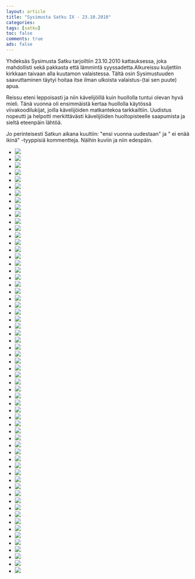 ```yaml
--- 
layout: article 
title: "Sysimusta Satku IX - 23.10.2010" 
categories: 
tags: [satku]
toc: false 
comments: true 
ads: false 
--- 
```


Yhdeksäs Sysimusta Satku tarjoiltiin 23.10.2010 kattauksessa, joka
mahdollisti sekä pakkasta että lämmintä syyssadetta.Alkureissu
kuljettiin kirkkaan taivaan alla kuutamon valaistessa. Tältä osin
Sysimustuuden saavuttaminen täytyi hoitaa itse ilman ulkoista
valaistus-(tai sen puute) apua.

Reissu eteni leppoisasti ja niin kävelijöillä kuin huollolla tuntui
olevan hyvä mieli. Tänä vuonna oli ensimmäistä kertaa huollolla käytössä
viivakoodilukijat, joilla kävelijöiden matkantekoa tarkkailtiin.
Uudistus nopeutti ja helpotti merkittävästi kävelijöiden huoltopisteelle
saapumista ja sieltä eteenpäin lähtöä.

Jo perinteisesti Satkun aikana kuultiin: "ensi vuonna uudestaan" ja " ei
enää ikinä" -tyyppisiä kommentteja. Näihin kuviin ja niin edespäin.

<div class="image-gallery">

-   [![](/Media/Default/ImageGalleries/sysimusta-satku-9/Thumbnails/20101023%20Sysimusta%20Satku%20005.jpg)](/Media/Default/ImageGalleries/sysimusta-satku-9/20101023%20Sysimusta%20Satku%20005.jpg)
-   [![](/Media/Default/ImageGalleries/sysimusta-satku-9/Thumbnails/20101023%20Sysimusta%20Satku%20006.jpg)](/Media/Default/ImageGalleries/sysimusta-satku-9/20101023%20Sysimusta%20Satku%20006.jpg)
-   [![](/Media/Default/ImageGalleries/sysimusta-satku-9/Thumbnails/20101023%20Sysimusta%20Satku%20009.jpg)](/Media/Default/ImageGalleries/sysimusta-satku-9/20101023%20Sysimusta%20Satku%20009.jpg)
-   [![](/Media/Default/ImageGalleries/sysimusta-satku-9/Thumbnails/20101023%20Sysimusta%20Satku%20015.jpg)](/Media/Default/ImageGalleries/sysimusta-satku-9/20101023%20Sysimusta%20Satku%20015.jpg)
-   [![](/Media/Default/ImageGalleries/sysimusta-satku-9/Thumbnails/20101023%20Sysimusta%20Satku%20016.jpg)](/Media/Default/ImageGalleries/sysimusta-satku-9/20101023%20Sysimusta%20Satku%20016.jpg)
-   [![](/Media/Default/ImageGalleries/sysimusta-satku-9/Thumbnails/20101023%20Sysimusta%20Satku%20017.jpg)](/Media/Default/ImageGalleries/sysimusta-satku-9/20101023%20Sysimusta%20Satku%20017.jpg)
-   [![](/Media/Default/ImageGalleries/sysimusta-satku-9/Thumbnails/20101023%20Sysimusta%20Satku%20023.jpg)](/Media/Default/ImageGalleries/sysimusta-satku-9/20101023%20Sysimusta%20Satku%20023.jpg)
-   [![](/Media/Default/ImageGalleries/sysimusta-satku-9/Thumbnails/20101023%20Sysimusta%20Satku%20025.jpg)](/Media/Default/ImageGalleries/sysimusta-satku-9/20101023%20Sysimusta%20Satku%20025.jpg)
-   [![](/Media/Default/ImageGalleries/sysimusta-satku-9/Thumbnails/20101023%20Sysimusta%20Satku%20031.jpg)](/Media/Default/ImageGalleries/sysimusta-satku-9/20101023%20Sysimusta%20Satku%20031.jpg)
-   [![](/Media/Default/ImageGalleries/sysimusta-satku-9/Thumbnails/20101023%20Sysimusta%20Satku%20033.jpg)](/Media/Default/ImageGalleries/sysimusta-satku-9/20101023%20Sysimusta%20Satku%20033.jpg)
-   [![](/Media/Default/ImageGalleries/sysimusta-satku-9/Thumbnails/20101023%20Sysimusta%20Satku%20035.jpg)](/Media/Default/ImageGalleries/sysimusta-satku-9/20101023%20Sysimusta%20Satku%20035.jpg)
-   [![](/Media/Default/ImageGalleries/sysimusta-satku-9/Thumbnails/20101023%20Sysimusta%20Satku%20037.jpg)](/Media/Default/ImageGalleries/sysimusta-satku-9/20101023%20Sysimusta%20Satku%20037.jpg)
-   [![](/Media/Default/ImageGalleries/sysimusta-satku-9/Thumbnails/20101023%20Sysimusta%20Satku%20038.jpg)](/Media/Default/ImageGalleries/sysimusta-satku-9/20101023%20Sysimusta%20Satku%20038.jpg)
-   [![](/Media/Default/ImageGalleries/sysimusta-satku-9/Thumbnails/20101023%20Sysimusta%20Satku%20043.jpg)](/Media/Default/ImageGalleries/sysimusta-satku-9/20101023%20Sysimusta%20Satku%20043.jpg)
-   [![](/Media/Default/ImageGalleries/sysimusta-satku-9/Thumbnails/20101023%20Sysimusta%20Satku%20044.jpg)](/Media/Default/ImageGalleries/sysimusta-satku-9/20101023%20Sysimusta%20Satku%20044.jpg)
-   [![](/Media/Default/ImageGalleries/sysimusta-satku-9/Thumbnails/20101023%20Sysimusta%20Satku%20046.jpg)](/Media/Default/ImageGalleries/sysimusta-satku-9/20101023%20Sysimusta%20Satku%20046.jpg)
-   [![](/Media/Default/ImageGalleries/sysimusta-satku-9/Thumbnails/20101023%20Sysimusta%20Satku%20048.jpg)](/Media/Default/ImageGalleries/sysimusta-satku-9/20101023%20Sysimusta%20Satku%20048.jpg)
-   [![](/Media/Default/ImageGalleries/sysimusta-satku-9/Thumbnails/20101023%20Sysimusta%20Satku%20049.jpg)](/Media/Default/ImageGalleries/sysimusta-satku-9/20101023%20Sysimusta%20Satku%20049.jpg)
-   [![](/Media/Default/ImageGalleries/sysimusta-satku-9/Thumbnails/20101023%20Sysimusta%20Satku%20051.jpg)](/Media/Default/ImageGalleries/sysimusta-satku-9/20101023%20Sysimusta%20Satku%20051.jpg)
-   [![](/Media/Default/ImageGalleries/sysimusta-satku-9/Thumbnails/20101023%20Sysimusta%20Satku%20059.jpg)](/Media/Default/ImageGalleries/sysimusta-satku-9/20101023%20Sysimusta%20Satku%20059.jpg)
-   [![](/Media/Default/ImageGalleries/sysimusta-satku-9/Thumbnails/20101023%20Sysimusta%20Satku%20060.jpg)](/Media/Default/ImageGalleries/sysimusta-satku-9/20101023%20Sysimusta%20Satku%20060.jpg)
-   [![](/Media/Default/ImageGalleries/sysimusta-satku-9/Thumbnails/20101023%20Sysimusta%20Satku%20066.jpg)](/Media/Default/ImageGalleries/sysimusta-satku-9/20101023%20Sysimusta%20Satku%20066.jpg)
-   [![](/Media/Default/ImageGalleries/sysimusta-satku-9/Thumbnails/20101023%20Sysimusta%20Satku%20067.jpg)](/Media/Default/ImageGalleries/sysimusta-satku-9/20101023%20Sysimusta%20Satku%20067.jpg)
-   [![](/Media/Default/ImageGalleries/sysimusta-satku-9/Thumbnails/20101023%20Sysimusta%20Satku%20070.jpg)](/Media/Default/ImageGalleries/sysimusta-satku-9/20101023%20Sysimusta%20Satku%20070.jpg)
-   [![](/Media/Default/ImageGalleries/sysimusta-satku-9/Thumbnails/20101023%20Sysimusta%20Satku%20075.jpg)](/Media/Default/ImageGalleries/sysimusta-satku-9/20101023%20Sysimusta%20Satku%20075.jpg)
-   [![](/Media/Default/ImageGalleries/sysimusta-satku-9/Thumbnails/20101023%20Sysimusta%20Satku%20078.jpg)](/Media/Default/ImageGalleries/sysimusta-satku-9/20101023%20Sysimusta%20Satku%20078.jpg)
-   [![](/Media/Default/ImageGalleries/sysimusta-satku-9/Thumbnails/20101023%20Sysimusta%20Satku%20079.jpg)](/Media/Default/ImageGalleries/sysimusta-satku-9/20101023%20Sysimusta%20Satku%20079.jpg)
-   [![](/Media/Default/ImageGalleries/sysimusta-satku-9/Thumbnails/20101023%20Sysimusta%20Satku%20080.jpg)](/Media/Default/ImageGalleries/sysimusta-satku-9/20101023%20Sysimusta%20Satku%20080.jpg)
-   [![](/Media/Default/ImageGalleries/sysimusta-satku-9/Thumbnails/20101023%20Sysimusta%20Satku%20083.jpg)](/Media/Default/ImageGalleries/sysimusta-satku-9/20101023%20Sysimusta%20Satku%20083.jpg)
-   [![](/Media/Default/ImageGalleries/sysimusta-satku-9/Thumbnails/20101023%20Sysimusta%20Satku%20084.jpg)](/Media/Default/ImageGalleries/sysimusta-satku-9/20101023%20Sysimusta%20Satku%20084.jpg)
-   [![](/Media/Default/ImageGalleries/sysimusta-satku-9/Thumbnails/20101023%20Sysimusta%20Satku%20086.jpg)](/Media/Default/ImageGalleries/sysimusta-satku-9/20101023%20Sysimusta%20Satku%20086.jpg)
-   [![](/Media/Default/ImageGalleries/sysimusta-satku-9/Thumbnails/20101023%20Sysimusta%20Satku%20087.jpg)](/Media/Default/ImageGalleries/sysimusta-satku-9/20101023%20Sysimusta%20Satku%20087.jpg)
-   [![](/Media/Default/ImageGalleries/sysimusta-satku-9/Thumbnails/20101023%20Sysimusta%20Satku%20089.jpg)](/Media/Default/ImageGalleries/sysimusta-satku-9/20101023%20Sysimusta%20Satku%20089.jpg)
-   [![](/Media/Default/ImageGalleries/sysimusta-satku-9/Thumbnails/20101023%20Sysimusta%20Satku%20092.jpg)](/Media/Default/ImageGalleries/sysimusta-satku-9/20101023%20Sysimusta%20Satku%20092.jpg)
-   [![](/Media/Default/ImageGalleries/sysimusta-satku-9/Thumbnails/20101023%20Sysimusta%20Satku%20093.jpg)](/Media/Default/ImageGalleries/sysimusta-satku-9/20101023%20Sysimusta%20Satku%20093.jpg)
-   [![](/Media/Default/ImageGalleries/sysimusta-satku-9/Thumbnails/20101023%20Sysimusta%20Satku%20094.jpg)](/Media/Default/ImageGalleries/sysimusta-satku-9/20101023%20Sysimusta%20Satku%20094.jpg)
-   [![](/Media/Default/ImageGalleries/sysimusta-satku-9/Thumbnails/20101023%20Sysimusta%20Satku%20097.jpg)](/Media/Default/ImageGalleries/sysimusta-satku-9/20101023%20Sysimusta%20Satku%20097.jpg)
-   [![](/Media/Default/ImageGalleries/sysimusta-satku-9/Thumbnails/20101023%20Sysimusta%20Satku%20099.jpg)](/Media/Default/ImageGalleries/sysimusta-satku-9/20101023%20Sysimusta%20Satku%20099.jpg)
-   [![](/Media/Default/ImageGalleries/sysimusta-satku-9/Thumbnails/20101023%20Sysimusta%20Satku%20106.jpg)](/Media/Default/ImageGalleries/sysimusta-satku-9/20101023%20Sysimusta%20Satku%20106.jpg)
-   [![](/Media/Default/ImageGalleries/sysimusta-satku-9/Thumbnails/20101023%20Sysimusta%20Satku%20111.jpg)](/Media/Default/ImageGalleries/sysimusta-satku-9/20101023%20Sysimusta%20Satku%20111.jpg)
-   [![](/Media/Default/ImageGalleries/sysimusta-satku-9/Thumbnails/20101023%20Sysimusta%20Satku%20112.jpg)](/Media/Default/ImageGalleries/sysimusta-satku-9/20101023%20Sysimusta%20Satku%20112.jpg)
-   [![](/Media/Default/ImageGalleries/sysimusta-satku-9/Thumbnails/20101023%20Sysimusta%20Satku%20115.jpg)](/Media/Default/ImageGalleries/sysimusta-satku-9/20101023%20Sysimusta%20Satku%20115.jpg)
-   [![](/Media/Default/ImageGalleries/sysimusta-satku-9/Thumbnails/20101023%20Sysimusta%20Satku%20116.jpg)](/Media/Default/ImageGalleries/sysimusta-satku-9/20101023%20Sysimusta%20Satku%20116.jpg)
-   [![](/Media/Default/ImageGalleries/sysimusta-satku-9/Thumbnails/20101023%20Sysimusta%20Satku%20119.jpg)](/Media/Default/ImageGalleries/sysimusta-satku-9/20101023%20Sysimusta%20Satku%20119.jpg)
-   [![](/Media/Default/ImageGalleries/sysimusta-satku-9/Thumbnails/20101023%20Sysimusta%20Satku%20124.jpg)](/Media/Default/ImageGalleries/sysimusta-satku-9/20101023%20Sysimusta%20Satku%20124.jpg)
-   [![](/Media/Default/ImageGalleries/sysimusta-satku-9/Thumbnails/20101023%20Sysimusta%20Satku%20135.jpg)](/Media/Default/ImageGalleries/sysimusta-satku-9/20101023%20Sysimusta%20Satku%20135.jpg)
-   [![](/Media/Default/ImageGalleries/sysimusta-satku-9/Thumbnails/20101023%20Sysimusta%20Satku%20141.jpg)](/Media/Default/ImageGalleries/sysimusta-satku-9/20101023%20Sysimusta%20Satku%20141.jpg)
-   [![](/Media/Default/ImageGalleries/sysimusta-satku-9/Thumbnails/20101023%20Sysimusta%20Satku%20153.jpg)](/Media/Default/ImageGalleries/sysimusta-satku-9/20101023%20Sysimusta%20Satku%20153.jpg)
-   [![](/Media/Default/ImageGalleries/sysimusta-satku-9/Thumbnails/20101023%20Sysimusta%20Satku%20154.jpg)](/Media/Default/ImageGalleries/sysimusta-satku-9/20101023%20Sysimusta%20Satku%20154.jpg)
-   [![](/Media/Default/ImageGalleries/sysimusta-satku-9/Thumbnails/20101023%20Sysimusta%20Satku%20159.jpg)](/Media/Default/ImageGalleries/sysimusta-satku-9/20101023%20Sysimusta%20Satku%20159.jpg)
-   [![](/Media/Default/ImageGalleries/sysimusta-satku-9/Thumbnails/20101023%20Sysimusta%20Satku%20168.jpg)](/Media/Default/ImageGalleries/sysimusta-satku-9/20101023%20Sysimusta%20Satku%20168.jpg)
-   [![](/Media/Default/ImageGalleries/sysimusta-satku-9/Thumbnails/20101023%20Sysimusta%20Satku%20179.jpg)](/Media/Default/ImageGalleries/sysimusta-satku-9/20101023%20Sysimusta%20Satku%20179.jpg)
-   [![](/Media/Default/ImageGalleries/sysimusta-satku-9/Thumbnails/20101023%20Sysimusta%20Satku%20190.jpg)](/Media/Default/ImageGalleries/sysimusta-satku-9/20101023%20Sysimusta%20Satku%20190.jpg)
-   [![](/Media/Default/ImageGalleries/sysimusta-satku-9/Thumbnails/20101023%20Sysimusta%20Satku%20193.jpg)](/Media/Default/ImageGalleries/sysimusta-satku-9/20101023%20Sysimusta%20Satku%20193.jpg)
-   [![](/Media/Default/ImageGalleries/sysimusta-satku-9/Thumbnails/20101023%20Sysimusta%20Satku%20196.jpg)](/Media/Default/ImageGalleries/sysimusta-satku-9/20101023%20Sysimusta%20Satku%20196.jpg)
-   [![](/Media/Default/ImageGalleries/sysimusta-satku-9/Thumbnails/20101023%20Sysimusta%20Satku%20207.jpg)](/Media/Default/ImageGalleries/sysimusta-satku-9/20101023%20Sysimusta%20Satku%20207.jpg)
-   [![](/Media/Default/ImageGalleries/sysimusta-satku-9/Thumbnails/20101023%20Sysimusta%20Satku%20209.jpg)](/Media/Default/ImageGalleries/sysimusta-satku-9/20101023%20Sysimusta%20Satku%20209.jpg)
-   [![](/Media/Default/ImageGalleries/sysimusta-satku-9/Thumbnails/20101023%20Sysimusta%20Satku%20215.jpg)](/Media/Default/ImageGalleries/sysimusta-satku-9/20101023%20Sysimusta%20Satku%20215.jpg)
-   [![](/Media/Default/ImageGalleries/sysimusta-satku-9/Thumbnails/20101023%20Sysimusta%20Satku%20218.jpg)](/Media/Default/ImageGalleries/sysimusta-satku-9/20101023%20Sysimusta%20Satku%20218.jpg)
-   [![](/Media/Default/ImageGalleries/sysimusta-satku-9/Thumbnails/20101023%20Sysimusta%20Satku%20221.jpg)](/Media/Default/ImageGalleries/sysimusta-satku-9/20101023%20Sysimusta%20Satku%20221.jpg)
-   [![](/Media/Default/ImageGalleries/sysimusta-satku-9/Thumbnails/20101023%20Sysimusta%20Satku%20227.jpg)](/Media/Default/ImageGalleries/sysimusta-satku-9/20101023%20Sysimusta%20Satku%20227.jpg)

</div>
